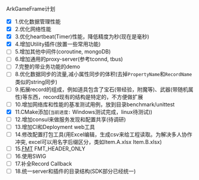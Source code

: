 ArkGameFrame计划

- [x] 1.优化数据管理性能
- [x] 2.优化网络性能
- [x] 3.优化heartbeat(Timer)性能，降低精度为秒(现在是毫秒)
- [x] 4.增加Utility插件(放置一些常用功能)
- [ ] 5.增加其他中间件(coroutine, mongoDB)
- [ ] 6.增加通用的proxy-server(参考tconnd, tbus)
- [ ] 7.完整的带业务功能的demo
- [ ] 8.优化数据同步的流量,减小属性同步的体积(去掉`PropertyName`和`RecordName`类似的string同步)
- [ ] 9.拓展record的组成，例如道具包含了宝石(带经验，附魔等)、武器(带随机属性)等东西，record现有的结构是特定的，不方便做扩展
- [ ] 10.增加网络库和性能的基准测试用例，放到目录benchmark/unittest
- [x] 11.CMake添加(`当前进度:` Windows测试完成，linux待测试))
- [ ] 12.增加consul来做服务发现和配置共享(待调研)
- [ ] 13.增加CI和Deployment web工具
- [ ] 14.修改配置打包工具(用Excel编辑，生成csv来给工程读取。为解决多人协作冲突, excel可以用名字后缀区分，类如Item.A.xlsx Item.B.xlsx)
- [ ] 15.[FMT](https://github.com/fmtlib/fmt) FMT_HEADER_ONLY
- [ ] 16.使用SWIG
- [ ] 17.补全Record Callback
- [ ] 18.统一server和插件的目录结构(SDK部分已经统一)
